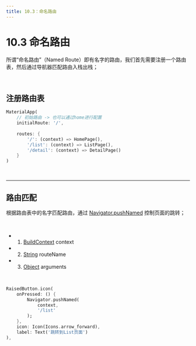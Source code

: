 ```yaml
---
title: 10.3：命名路由
---
```


# 10.3 命名路由

所谓“命名路由”（Named Route）即有名字的路由，我们首先需要注册一个路由表，然后通过导航器匹配路由入栈出栈；

<br>

## 注册路由表

```dart
MaterialApp(
	// 初始路由 -> 也可以通过home进行配置
    initialRoute: '/',
    
    routes: {
        '/': (context) => HomePage(),
        '/list': (context) => ListPage(),
        '/detail': (context) => DetailPage()
    }
)
```

<br>

---

## 路由匹配

根据路由表中的名字匹配路由，通过 [Navigator.pushNamed](https://api.flutter.dev/flutter/widgets/Navigator/pushNamed.html)  控制页面的跳转；

<br>

*   1.   [BuildContext](https://api.flutter.dev/flutter/widgets/BuildContext-class.html) context

*   2.   [String](https://api.flutter.dev/flutter/dart-core/String-class.html) routeName

*   3.   [Object](https://api.flutter.dev/flutter/dart-core/Object-class.html) arguments

<br>

```dart
RaisedButton.icon(
    onPressed: () {
        Navigator.pushNamed(
            context,
            '/list'
        );
    },
    icon: Icon(Icons.arrow_forward),
    label: Text('跳转到List页面')
),
```


